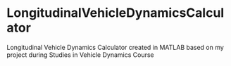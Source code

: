 # LongitudinalVehicleDynamicsCalculator
Longitudinal Vehicle Dynamics Calculator created in MATLAB based on my project during Studies in Vehicle Dynamics  Course

